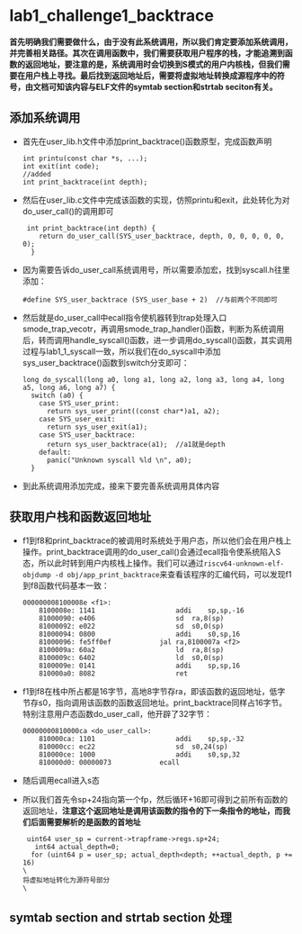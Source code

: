 # lab1_challenge1_backtrace

**首先明确我们需要做什么，由于没有此系统调用，所以我们肯定要添加系统调用，并完善相关路径。其次在调用函数中，我们需要获取用户程序的栈，才能追溯到函数的返回地址，要注意的是，系统调用时会切换到S模式的用户内核栈，但我们需要在用户栈上寻找。最后找到返回地址后，需要将虚拟地址转换成源程序中的符号，由文档可知该内容与ELF文件的symtab section和strtab seciton有关。**



## 添加系统调用

- 首先在user_lib.h文件中添加print_backtrace()函数原型，完成函数声明

  ```
  int printu(const char *s, ...);
  int exit(int code);
  //added
  int print_backtrace(int depth);
  ```

- 然后在user_lib.c文件中完成该函数的实现，仿照printu和exit，此处转化为对do_user_call()的调用即可

  ```
   int print_backtrace(int depth) {
      return do_user_call(SYS_user_backtrace, depth, 0, 0, 0, 0, 0, 0);
    }
  ```

- 因为需要告诉do_user_call系统调用号，所以需要添加宏，找到syscall.h往里添加：

  ```
  #define SYS_user_backtrace (SYS_user_base + 2)  //与前两个不同即可
  ```

- 然后就是do_user_call中ecall指令使机器转到trap处理入口smode_trap_vecotr，再调用smode_trap_handler()函数，判断为系统调用后，转而调用handle_syscall()函数，进一步调用do_syscall()函数，其实调用过程与lab1_1_syscall一致，所以我们在do_syscall中添加sys_user_backtrace()函数到switch分支即可：

  ```
  long do_syscall(long a0, long a1, long a2, long a3, long a4, long a5, long a6, long a7) {
    switch (a0) {
      case SYS_user_print:
        return sys_user_print((const char*)a1, a2);
      case SYS_user_exit:
        return sys_user_exit(a1);
      case SYS_user_backtrace:
        return sys_user_backtrace(a1);  //a1就是depth
      default:
        panic("Unknown syscall %ld \n", a0);
    }
  ```

- 到此系统调用添加完成，接来下要完善系统调用具体内容

  

## 获取用户栈和函数返回地址

- f1到f8和print_backtrace的被调用时系统处于用户态，所以他们会在用户栈上操作。print_backtrace调用的do_user_call()会通过ecall指令使系统陷入S态，所以此时转到用户内核栈上操作。我们可以通过`riscv64-unknown-elf-objdump -d obj/app_print_backtrace`来查看该程序的汇编代码，可以发现f1到f8函数代码基本一致：

  ```
  000000008100008e <f1>:
      8100008e:	1141                	addi	sp,sp,-16
      81000090:	e406                	sd	ra,8(sp)
      81000092:	e022                	sd	s0,0(sp)
      81000094:	0800                	addi	s0,sp,16
      81000096:	fe5ff0ef          	jal	ra,8100007a <f2>
      8100009a:	60a2                	ld	ra,8(sp)
      8100009c:	6402                	ld	s0,0(sp)
      8100009e:	0141                	addi	sp,sp,16
      810000a0:	8082                	ret
  ```

- f1到f8在栈中所占都是16字节，高地8字节存ra，即该函数的返回地址，低字节存s0，指向调用该函数的函数返回地址。print_backtrace同样占16字节。特别注意用户态函数do_user_call，他开辟了32字节：

  ```
  00000000810000ca <do_user_call>:
      810000ca:	1101                	addi	sp,sp,-32
      810000cc:	ec22                	sd	s0,24(sp)
      810000ce:	1000                	addi	s0,sp,32
      810000d0:	00000073          	ecall
  ```

- 随后调用ecall进入s态

- 所以我们首先令sp+24指向第一个fp，然后循环+16即可得到之前所有函数的返回地址，**注意这个返回地址是调用该函数的指令的下一条指令的地址，而我们后面需要解析的是函数的首地址**

  ```
   uint64 user_sp = current->trapframe->regs.sp+24;
     int64 actual_depth=0;
    for (uint64 p = user_sp; actual_depth<depth; ++actual_depth, p += 16)
  \
  将虚拟地址转化为源符号部分
  \
  ```

  

## symtab section and strtab section 处理
